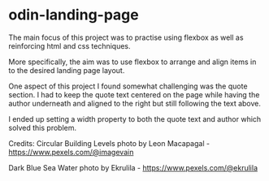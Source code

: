 # odin-landing-page

The main focus of this project was to practise using flexbox as well as reinforcing html and css techniques.

More specifically, the aim was to use flexbox to arrange and align items in to the desired landing page layout.

One aspect of this project I found somewhat challenging was the quote section. I had to keep the quote text centered on the page while having the author underneath and aligned to the right but still following the text above.

I ended up setting a width property to both the quote text and author which solved this problem.

Credits:
Circular Building Levels photo by Leon Macapagal - https://www.pexels.com/@imagevain

Dark Blue Sea Water photo by Ekrulila - https://www.pexels.com/@ekrulila
